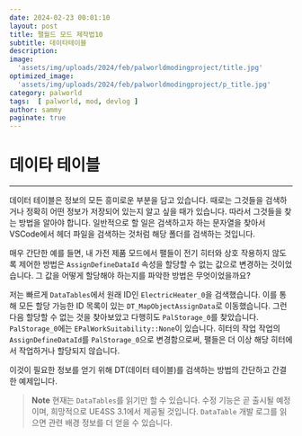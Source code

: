 ```yaml
---
date: 2024-02-23 00:01:10
layout: post
title: 팰월드 모드 제작법10
subtitle: 데이타테이블
description: 
image: 
  'assets/img/uploads/2024/feb/palworldmodingproject/title.jpg'
optimized_image:    
  'assets/img/uploads/2024/feb/palworldmodingproject/p_title.jpg'
category: palworld
tags:  [ palworld, mod, devlog ]
author: sammy
paginate: true
---
```


# 데이타 테이블
*****
데이터 테이블은 정보의 모든 흥미로운 부분을 담고 있습니다. 
때로는 그것들을 검색하거나 정확히 어떤 정보가 저장되어 있는지 알고 싶을 때가 있습니다. 
따라서 그것들을 찾는 방법을 알아야 합니다. 일반적으로 할 일은 검색하고자 하는 문자열을 찾아서 VSCode에서 헤더 파일을 검색하는 것처럼 해당 폴더를 검색하는 것입니다.

매우 간단한 예를 들면, 내 가전 제품 모드에서 팰들이 전기 히터와 상호 작용하지 않도록 제어한 방법은 `AssignDefineDataId` 속성을 할당할 수 없는 값으로 변경하는 것이었습니다.
그 값을 어떻게 할당해야 하는지를 파악한 방법은 무엇이었을까요?

저는 빠르게 `DataTables`에서 원래 ID인 `ElectricHeater_0`을 검색했습니다. 이를 통해 모든 할당 가능한 ID 목록이 있는 `DT_MapObjectAssignData`로 이동했습니다. 그런 다음 할당할 수 없는 것을 찾아보았고 다행히도 `PalStorage_0`를 찾았습니다. `PalStorage_0`에는 `EPalWorkSuitability::None`이 있습니다. 히터의 작업 작업의 `AssignDefineDataId`를 `PalStorage_0`으로 변경함으로써, 팰들은 더 이상 해당 히터에서 작업하거나 할당되지 않습니다.

이것이 필요한 정보를 얻기 위해 DT(데이터 테이블)를 검색하는 방법의 간단하고 간결한 예제입니다.

>**Note**
현재는 `DataTables`를 읽기만 할 수 있습니다. 수정 기능은 곧 출시될 예정이며, 희망적으로 UE4SS 3.1에서 제공될 것입니다. 
`DataTable` 개발 로그를 읽으면 관련 배경 정보를 더 얻을 수 있습니다.